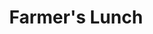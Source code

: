 ---
templateKey: blog-post
featuredpost: false
featuredimage: /assets/Farmer's_Lunch.png
title: Farmer's Lunch
description: Cooking
testfield: 480
---